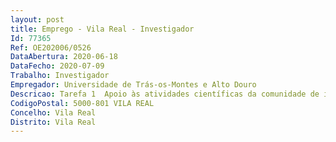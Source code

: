 ```yaml
--- 
layout: post
title: Emprego - Vila Real - Investigador
Id: 77365
Ref: OE202006/0526
DataAbertura: 2020-06-18
DataFecho: 2020-07-09
Trabalho: Investigador
Empregador: Universidade de Trás-os-Montes e Alto Douro
Descricao: Tarefa 1  Apoio às atividades científicas da comunidade de investigação Geron CIDESD  Tarefa 2  Desenvolver programas de exercício físico personalizado para indivíduos com doença renal crónica  Tarefa 3  Desenvolver projetos de investigação dos efeitos do exercício em parâmetros musculares, ósseos e imunológicos em indivíduos com doenças crónicas, nomeadamente recorrendo a metodologias de avaliação física, funcional, histológica e bioquímica Tarefa 4  Validar tecnologia de monitorização da resposta fisiológica ao exercício, nomeadamente recorrendo a metodologias não invasivas.Tarefa 5  Orientar e supervisionar estudantes de mestrado e doutoramento no âmbito dos projetos da comunidade de investigação Geron CIDESD.
CodigoPostal: 5000-801 VILA REAL
Concelho: Vila Real
Distrito: Vila Real
--- 
```

